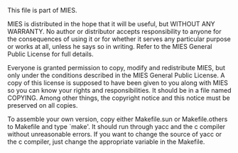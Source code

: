 This file is part of MIES.

MIES is distributed in the hope that it will be useful, but
WITHOUT ANY WARRANTY.  No author or distributor accepts responsibility
to anyone for the consequences of using it or for whether it serves any
particular purpose or works at all, unless he says so in writing.  Refer
to the MIES General Public License for full details.

Everyone is granted permission to copy, modify and redistribute
MIES, but only under the conditions described in the MIES
General Public License.  A copy of this license is supposed to have been
given to you along with MIES so you can know your rights and
responsibilities.  It should be in a file named COPYING.  Among other
things, the copyright notice and this notice must be preserved on all
copies.

To assemble your own version, copy either Makefile.sun or Makefile.others
to Makefile and type `make'.  It should run through yacc and the c compiler
without unreasonable errors.  If you want to change the source of yacc or
the c compiler, just change the appropriate variable in the Makefile.


